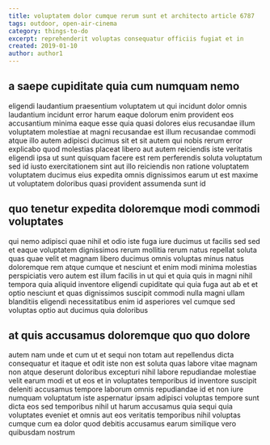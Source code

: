 ```yaml
---
title: voluptatem dolor cumque rerum sunt et architecto article 6787
tags: outdoor, open-air-cinema
category: things-to-do
excerpt: reprehenderit voluptas consequatur officiis fugiat et in
created: 2019-01-10
author: author1
---
```


## a saepe cupiditate quia cum numquam nemo

eligendi laudantium praesentium voluptatem ut qui incidunt dolor omnis laudantium incidunt error harum eaque dolorum enim provident eos accusantium minima eaque esse quia quasi dolores eius recusandae illum voluptatem molestiae at magni recusandae est illum recusandae commodi atque illo autem adipisci ducimus sit et sit autem qui nobis rerum error explicabo quod molestias placeat libero aut autem reiciendis iste veritatis eligendi ipsa ut sunt quisquam facere est rem perferendis soluta voluptatum sed id iusto exercitationem sint aut illo reiciendis non ratione voluptatem voluptatem ducimus eius expedita omnis dignissimos earum ut est maxime ut voluptatem doloribus quasi provident assumenda sunt id

## quo tenetur expedita doloremque modi commodi voluptates

qui nemo adipisci quae nihil et odio iste fuga iure ducimus ut facilis sed sed et eaque voluptatem dignissimos rerum mollitia rerum natus repellat soluta quas quae velit et magnam libero ducimus omnis voluptas minus natus doloremque rem atque cumque et nesciunt et enim modi minima molestias perspiciatis vero autem est illum facilis in ut qui et quia quis in magni nihil tempora quia aliquid inventore eligendi cupiditate qui quia fuga aut ab et et optio nesciunt et quas dignissimos suscipit commodi nulla magni ullam blanditiis eligendi necessitatibus enim id asperiores vel cumque sed voluptas optio aut ducimus quia doloribus

## at quis accusamus doloremque quo quo dolore

autem nam unde et cum ut et sequi non totam aut repellendus dicta consequatur et itaque et odit iste non est soluta quas labore vitae magnam non atque deserunt doloribus excepturi nihil labore repudiandae molestiae velit earum modi et ut eos et in voluptates temporibus id inventore suscipit deleniti accusamus tempore laborum omnis repudiandae id et non iure numquam voluptatum iste aspernatur ipsam adipisci voluptas tempore sunt dicta eos sed temporibus nihil ut harum accusamus quia sequi quia voluptates eveniet et omnis aut eos veritatis temporibus nihil voluptas cumque cum ea dolor quod debitis accusamus earum similique vero quibusdam nostrum
